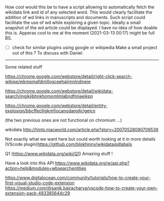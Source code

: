 
How cool would this be to have a script allowing to automatically fetch the wikidata link and id of any selected word.
This would clearly facilitate the addition of  wd links in manuscripts and documents. Such script could facilitate the use of wd while exploring a given topic. Ideally a small snapshot of the wd article could be displayed.
I have no idea of how doable this is.
Apperas cool to me at the moment (2021-03-13 00:17) might be full BS.

- [ ] check for similar plugins using google or wikipedia 
Make a small project out of this ? 
To discuss with Daniel.


----------
Some related stuff

https://chrome.google.com/webstore/detail/right-click-search-wikipe/eikmpmafdimllogceehaijmnlndineje

https://chrome.google.com/webstore/detail/wikidata-search/ingjkjibhnkhomomlmlabndfmiaejkpn

https://chrome.google.com/webstore/detail/entity-explosion/bbcffeclligkmfiocanodamdjclgejcn

(the two previous ones are not functional on chromium ...)


wikidata
http://hints.macworld.com/article.php?story=20070528090709539


Not exactly what we want here but could worth looking at it in more details
(VScode plugin)https://github.com/blokhinnv/wikidataqidlabels

Q1 (https://www.wikidata.org/wiki/Q1) Amazing stuff !

Have a look into this API https://www.wikidata.org/w/api.php?action=help&modules=wbsearchentities


https://www.digitalocean.com/community/tutorials/how-to-create-your-first-visual-studio-code-extension
https://medium.com/@sanik.bajracharya/vscode-how-to-create-your-own-extension-pack-483385644c29
